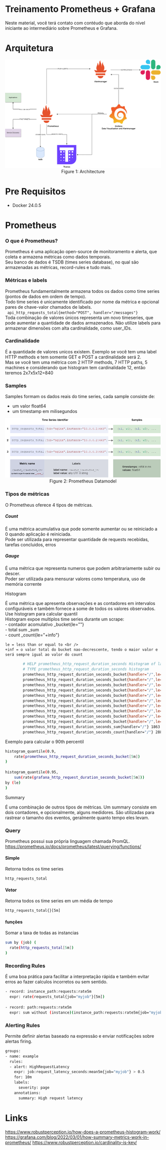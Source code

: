 # Treinamento Prometheus + Grafana

Neste material, você terá contato com contéudo que aborda do nível iniciante ao intermediário sobre Prometheus e Grafana.


# Arquitetura

<p align="center"><img src="images/architecture.png" alt="architecture Overview"/>Figure 1: Architecture</p>

# Pre Requisitos
* Docker 24.0.5

# Prometheus
### O que é Prometheus?
Prometheus é uma aplicação open-source de monitoramento e alerta, que coleta e armazena métricas como dados temporais. <br />
Seu banco de dados é TSDB (times series database), no qual são armazenadas as métricas, record-rules e tudo mais.



### Métricas e labels
Prometheus fundamentalmente armazena todos os dados como time series (pontos de dados em ordem de tempo).<br />
Todo time series é unicamente identificado por nome da métrica e opcional pares de chave-valor chamados de labels. <br />
                     ``` 
                     api_http_requests_total{method="POST", handler="/messages"}
                     ``` <br />
Toda combinação de valores únicos representa um novo timeseries, que pode aumentar a quantidade de dados armazenados. Não utilize labels para armazenar dimensões com alta cardinalidade, como  user_IDs.

### Cardinalidade
É a quantidade de valores unicos existem. Exemplo se você tem uma label HTTP methods e tem somente GET e POST a cardinalidade será 2. <br />
Mas se você tem uma métrica com 2 HTTP methods, 7 HTTP paths, 5 machines e considerando que histogram tem cardinalidade 12, então teremos 2x7x5x12=840 <br />

### Samples
Samples formam os dados reais do time series, cada sample consiste de: <br />
- um valor float64 
- um timestamp em milisegundos

<p align="center"><img src="images/prometheus_datamodel.png" alt="Prometheus Datamodel"/>Figure 2: Prometheus Datamodel</p>

### Tipos de métricas
O Prometheus oferece 4 tipos de métricas.

##### Count
É uma métrica acumulativa que pode somente aumentar ou se reiniciado a 0 quando aplicação é reiniciada.<br />
    Pode ser utilizada para representar quantidade de requests recebidas, tarefas concluidos, erros<br />
##### Gauge
É uma métrica que representa numeros que podem arbitrariamente subir ou descer.<br />
    Poder ser utilizada para mensurar valores como temperatura, uso de memória corrente<br />
<p>Histogram</p>
É uma métrica que apresenta observações e as contadores em intervalos configuráveis e também fornece a some de todos os valores observados.<br />
    Use histogram para calcular quantil <br />
    Histogram expoe multiplos time series durante um scrape: <br />
        - contador acomulativo  <basename>_bucket{le="<upper inclusive boud>"} <br />
        - total sum  <basename>_sum <br />
        - count <basename>_count{le="+info"}  <br />

    le = less than or equal to <br />
    +inf = o valor total do bucket nao-decrescente, tendo o maior valor e será sempre igual ao valor do count
```bash
        # HELP prometheus_http_request_duration_seconds Histogram of latencies for HTTP requests.
        # TYPE prometheus_http_request_duration_seconds histogram
        prometheus_http_request_duration_seconds_bucket{handler="/",le="0.1"} 25547
        prometheus_http_request_duration_seconds_bucket{handler="/",le="0.2"} 26688
        prometheus_http_request_duration_seconds_bucket{handler="/",le="0.4"} 27760
        prometheus_http_request_duration_seconds_bucket{handler="/",le="1"} 28641
        prometheus_http_request_duration_seconds_bucket{handler="/",le="3"} 28782
        prometheus_http_request_duration_seconds_bucket{handler="/",le="8"} 28844
        prometheus_http_request_duration_seconds_bucket{handler="/",le="20"} 28855
        prometheus_http_request_duration_seconds_bucket{handler="/",le="60"} 28860
        prometheus_http_request_duration_seconds_bucket{handler="/",le="120"} 28860
        prometheus_http_request_duration_seconds_bucket{handler="/",le="+Inf"} 28860
        prometheus_http_request_duration_seconds_sum{handler="/"} 1863.80491025699
        prometheus_http_request_duration_seconds_count{handler="/"} 28860
```

Exemplo para calcular o 90th percentil 
```bash
histogram_quantile(0.9, 
    rate(prometheus_http_request_duration_seconds_bucket[5m])
)

histogram_quantile(0.95, 
    sum(rate(grafana_http_request_duration_seconds_bucket[5m]))
by (le)
)
```

<p>Summary</p>
É uma combinação de outros tipos de métricas. Um summary consiste em dois contadores, e opcionalmente, alguns medidores.
São utilizadas para rastrear o tamanho dos eventos, geralmente quanto tempo eles levam.



### Query
Prometheus possui sua própria linguagem chamada PromQL.
https://prometheus.io/docs/prometheus/latest/querying/functions/
#### Simple
Retorna todos os time series
```bash
http_requests_total
```
#### Vetor
Retorna todos os time series em um média de tempo
```bash
http_requests_total{}[5m]
```

#### funções
Somar a taxa de todas as instancias
```bash
sum by (job) (
  rate(http_requests_total[5m])
)
```

### Recording Rules
É uma boa prática para facilitar a interpretação rápida e também evitar erros ao fazer calculos incorretos ou sem sentido.
```bash
- record: instance_path:requests:rate5m
  expr: rate(requests_total{job="myjob"}[5m])

- record: path:requests:rate5m
  expr: sum without (instance)(instance_path:requests:rate5m{job="myjob"})
```

### Alerting Rules
Permite definir alertas baseado na expressão e enviar notificações sobre alertas firing.
```bash
groups:
- name: example
  rules:
  - alert: HighRequestLatency
    expr: job:request_latency_seconds:mean5m{job="myjob"} > 0.5
    for: 10m
    labels:
      severity: page
    annotations:
      summary: High request latency
```


# Links
https://www.robustperception.io/how-does-a-prometheus-histogram-work/
https://grafana.com/blog/2022/03/01/how-summary-metrics-work-in-prometheus/
https://www.robustperception.io/cardinality-is-key/